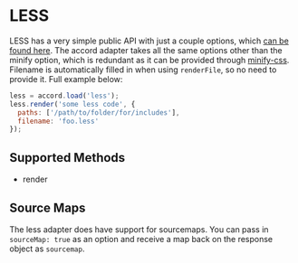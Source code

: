 # LESS
LESS has a very simple public API with just a couple options, which [can be found here](https://github.com/less/less.js/#configuration). The accord adapter takes all the same options other than the minify option, which is redundant as it can be provided through [minify-css](minify-css.md). Filename is automatically filled in when using `renderFile`, so no need to provide it. Full example below:

```js
less = accord.load('less');
less.render('some less code', {
  paths: ['/path/to/folder/for/includes'],
  filename: 'foo.less'
});
```

## Supported Methods
 - render

## Source Maps

The less adapter does have support for sourcemaps. You can pass in `sourceMap: true` as an option and receive a map back on the response object as `sourcemap`.
